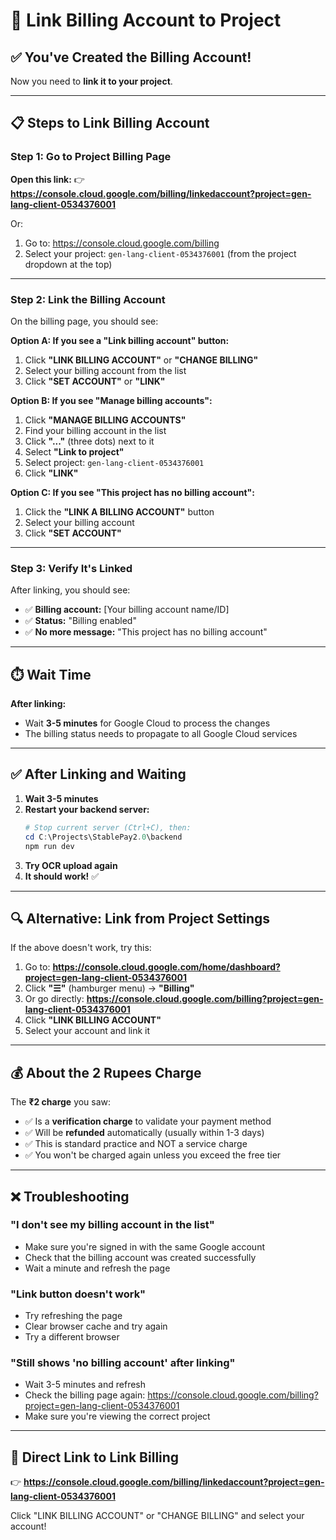 # 🔗 Link Billing Account to Project

## ✅ You've Created the Billing Account!

Now you need to **link it to your project**.

---

## 📋 Steps to Link Billing Account

### **Step 1: Go to Project Billing Page**

**Open this link:**
👉 **https://console.cloud.google.com/billing/linkedaccount?project=gen-lang-client-0534376001**

Or:
1. Go to: https://console.cloud.google.com/billing
2. Select your project: `gen-lang-client-0534376001` (from the project dropdown at the top)

---

### **Step 2: Link the Billing Account**

On the billing page, you should see:

**Option A: If you see a "Link billing account" button:**
1. Click **"LINK BILLING ACCOUNT"** or **"CHANGE BILLING"**
2. Select your billing account from the list
3. Click **"SET ACCOUNT"** or **"LINK"**

**Option B: If you see "Manage billing accounts":**
1. Click **"MANAGE BILLING ACCOUNTS"**
2. Find your billing account in the list
3. Click **"..."** (three dots) next to it
4. Select **"Link to project"**
5. Select project: `gen-lang-client-0534376001`
6. Click **"LINK"**

**Option C: If you see "This project has no billing account":**
1. Click the **"LINK A BILLING ACCOUNT"** button
2. Select your billing account
3. Click **"SET ACCOUNT"**

---

### **Step 3: Verify It's Linked**

After linking, you should see:
- ✅ **Billing account:** [Your billing account name/ID]
- ✅ **Status:** "Billing enabled"
- ✅ **No more message:** "This project has no billing account"

---

## ⏱️ Wait Time

**After linking:**
- Wait **3-5 minutes** for Google Cloud to process the changes
- The billing status needs to propagate to all Google Cloud services

---

## ✅ After Linking and Waiting

1. **Wait 3-5 minutes**
2. **Restart your backend server:**
   ```powershell
   # Stop current server (Ctrl+C), then:
   cd C:\Projects\StablePay2.0\backend
   npm run dev
   ```
3. **Try OCR upload again**
4. **It should work!** ✅

---

## 🔍 Alternative: Link from Project Settings

If the above doesn't work, try this:

1. Go to: **https://console.cloud.google.com/home/dashboard?project=gen-lang-client-0534376001**
2. Click **"☰"** (hamburger menu) → **"Billing"**
3. Or go directly: **https://console.cloud.google.com/billing?project=gen-lang-client-0534376001**
4. Click **"LINK BILLING ACCOUNT"**
5. Select your account and link it

---

## 💰 About the 2 Rupees Charge

The **₹2 charge** you saw:
- ✅ Is a **verification charge** to validate your payment method
- ✅ Will be **refunded** automatically (usually within 1-3 days)
- ✅ This is standard practice and NOT a service charge
- ✅ You won't be charged again unless you exceed the free tier

---

## ❌ Troubleshooting

### "I don't see my billing account in the list"
- Make sure you're signed in with the same Google account
- Check that the billing account was created successfully
- Wait a minute and refresh the page

### "Link button doesn't work"
- Try refreshing the page
- Clear browser cache and try again
- Try a different browser

### "Still shows 'no billing account' after linking"
- Wait 3-5 minutes and refresh
- Check the billing page again: https://console.cloud.google.com/billing?project=gen-lang-client-0534376001
- Make sure you're viewing the correct project

---

## 🎯 Direct Link to Link Billing

👉 **https://console.cloud.google.com/billing/linkedaccount?project=gen-lang-client-0534376001**

Click "LINK BILLING ACCOUNT" or "CHANGE BILLING" and select your account!

